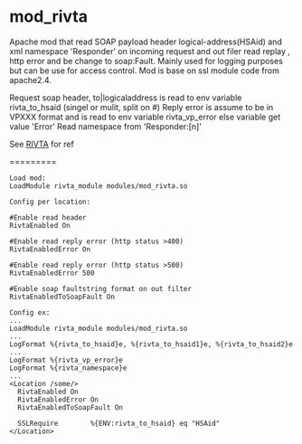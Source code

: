mod_rivta
=========

Apache mod that read SOAP payload header logical-address(HSAid) and xml namespace 'Responder' on incoming request and out filer read replay <faultstring>, http error and be change to soap:Fault.
Mainly used for logging purposes but can be use for access control.
Mod is base on ssl module code from apache2.4.

Request soap header, to|logicaladdress is read to env variable rivta_to_hsaid (singel or mulit, split on #)
Reply error is assume to be in VPXXX format and is read to env variable rivta_vp_error else variable get value 'Error'
Read namespace from 'Responder:[n]'

See [RIVTA](http://rivta.se/) for ref

=========
```
Load mod:
LoadModule rivta_module modules/mod_rivta.so

Config per location:

#Enable read header
RivtaEnabled On

#Enable read reply error (http status >400)
RivtaEnabledError On

#Enable read reply error (http status >500)
RivtaEnabledError 500

#Enable soap faultstring format on out filter
RivtaEnabledToSoapFault On

Config ex:
...
LoadModule rivta_module modules/mod_rivta.so
...
LogFormat %{rivta_to_hsaid}e, %{rivta_to_hsaid1}e, %{rivta_to_hsaid2}e ...
LogFormat %{rivta_vp_error}e
LogFormat %{rivta_namespace}e
...
<Location /some/>
  RivtaEnabled On
  RivtaEnabledError On
  RivtaEnabledToSoapFault On
  
  SSLRequire 		%{ENV:rivta_to_hsaid} eq "HSAid"
</Location>
```
